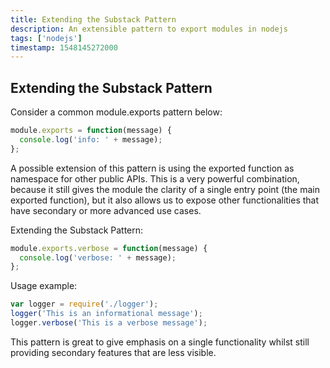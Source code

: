 ```yaml
---
title: Extending the Substack Pattern
description: An extensible pattern to export modules in nodejs
tags: ['nodejs']
timestamp: 1548145272000
---
```


## Extending the Substack Pattern

Consider a common module.exports pattern below:

```js
module.exports = function(message) {
  console.log('info: ' + message);
};
```

A possible extension of this pattern is using the exported function as namespace for other public APIs. This is a very powerful combination, because it still gives the module the clarity of a single entry point (the main exported function), but it also allows us to expose other functionalities that have secondary or more advanced use cases.

Extending the Substack Pattern:

```js
module.exports.verbose = function(message) {
  console.log('verbose: ' + message);
};
```

Usage example:

```js
var logger = require('./logger');
logger('This is an informational message');
logger.verbose('This is a verbose message');
```

This pattern is great to give emphasis on a single functionality whilst still providing secondary features that are less visible.


